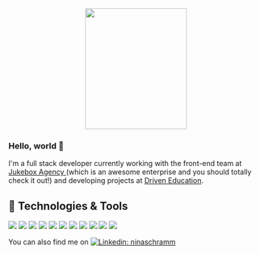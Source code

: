 <div id="header" align="center">
  <img src="https://media.giphy.com/media/dTtOyFXfwU5Io91IVW/giphy.gif" width="201" height="240"/>
</div>

### Hello, world 👋

I'm a full stack developer currently working with the front-end team at <a href="https://jukebox.ag/">Jukebox Agency </a> (which is an awesome enterprise and you should totally check it out!) and developing projects at <a href="https://www.driven.com.br/">Driven Education</a>.

## 🔧 Technologies & Tools
![](https://img.shields.io/badge/Code-JavaScript-informational?style=flat&logo=javascript&logoColor=white&color=6aa6f8)
![](https://img.shields.io/badge/Code-TypeScript-informational?style=flat&logo=go&logoColor=white&color=6aa6f8)
![](https://img.shields.io/badge/Code-Node-informational?style=flat&logo=gnu-bash&logoColor=white&color=6aa6f8)
![](https://img.shields.io/badge/Code-React-informational?style=flat&logo=gnu-bash&logoColor=white&color=6aa6f8)
![](https://img.shields.io/badge/Code-Vue-informational?style=flat&logo=gnu-bash&logoColor=white&color=6aa6f8)
![](https://img.shields.io/badge/Code-HTML-informational?style=flat&logo=react&logoColor=white&color=6aa6f8)
![](https://img.shields.io/badge/Code-CSS-informational?style=flat&logo=gnu-bash&logoColor=white&color=6aa6f8)
![](https://img.shields.io/badge/Code-Python-informational?style=flat&logo=gnu-bash&logoColor=white&color=6aa6f8)
![](https://img.shields.io/badge/Tools-PostgreSQL-informational?style=flat&logo=postgresql&logoColor=white&color=6aa6f8)
![](https://img.shields.io/badge/Tools-MongoDB-informational?style=flat&logo=kubernetes&logoColor=white&color=6aa6f8)
![](https://img.shields.io/badge/Tools-Docker-informational?style=flat&logo=docker&logoColor=white&color=6aa6f8)

You can also find me on [![Linkedin: ninaschramm](https://img.shields.io/badge/-ninaschramm-blue?style=flat-square&logo=Linkedin&logoColor=white&link=https://www.linkedin.com/in/ninaschramm/)](https://www.linkedin.com/in/ninaschramm/)

